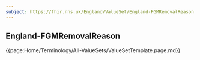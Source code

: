 ```yaml
---
subject: https://fhir.nhs.uk/England/ValueSet/England-FGMRemovalReason
---
```

## England-FGMRemovalReason

{{page:Home/Terminology/All-ValueSets/ValueSetTemplate.page.md}}



